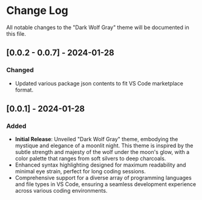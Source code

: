 # Change Log

All notable changes to the "Dark Wolf Gray" theme will be documented in this file.

## [0.0.2 - 0.0.7] - 2024-01-28

### Changed

- Updated various package json contents to fit VS Code marketplace format.

## [0.0.1] - 2024-01-28

### Added

- **Initial Release**: Unveiled "Dark Wolf Gray" theme, embodying the mystique and elegance of a moonlit night. This theme is inspired by the subtle strength and majesty of the wolf under the moon's glow, with a color palette that ranges from soft silvers to deep charcoals.
- Enhanced syntax highlighting designed for maximum readability and minimal eye strain, perfect for long coding sessions.
- Comprehensive support for a diverse array of programming languages and file types in VS Code, ensuring a seamless development experience across various coding environments.
